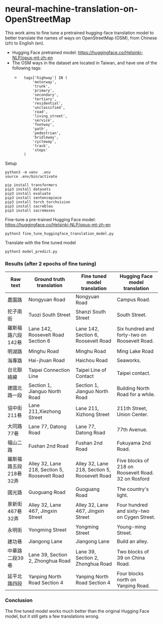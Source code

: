 # neural-machine-translation-on-OpenStreetMap

This work aims to fine tune a pretrained hugging-face translation model to better translate the names of ways on OpenStreetMap (OSM), from Chinese (zh) to English (en). 
- Hugging Face pretrained model: https://huggingface.co/Helsinki-NLP/opus-mt-zh-en
- The OSM ways in the dataset are located in Taiwan, and have one of the following tags:
    - ```
        tags['highway'] IN (
            'motorway',
            'trunk',
            'primary',
            'secondary',
            'tertiary',
            'residential',
            'unclassified',
            'road',
            'living_street',
            'service',
            'footway',
            'path',
            'pedestrian',
            'bridleway',
            'cycleway',
            'track',
            'steps'
        )
        ```

Setup
```
python3 -m venv  .env
source .env/bin/activate

pip install transformers
pip3 install datasets
pip3 install evaluate
pip3 install sentencepiece
pip3 install torch torchvision
pip3 install sacrebleu
pip3 install sacremoses
```

Fine-tune a pre-trained Hugging Face model: https://huggingface.co/Helsinki-NLP/opus-mt-zh-en
```
python3 fine_tune_huggingface_translation_model.py
```

Translate with the fine tuned model
```
python3 model_predict.py
```


### Results (after 2 epochs of fine tuning)

| Raw text | Ground truth translation | Fine tuned model translation | Hugging Face model translation|
| -------- | ------------------------ | ---------------------------- | ----------------------------- |
| 農園路 | Nongyuan Road | Nongyuan Road | Campus Road.
| 拕子南街 | Tuozi South Street | Shanzi South Street | South Street.
| 羅斯福路六段142巷 | Lane 142, Roosevelt Road Section 6 | Lane 142, Section 6, Roosevelt Road | Six hundred and forty-two on Roosevelt Road.
| 明湖路 | Minghu Road | Minghu Road | Ming Lake Road
| 海專路 | Hai-jhuan Road | Haichou Road | Seaworks.
| 台北聯絡線 | Taipei Connection Line | Taipei Line of Contact | Taipei contact.
| 建國北路一段 | Section 1, Jianguo North Road | Section 1, Jianguo North Road | Building North Road for a while.
| 協中街211巷 | Lane 211,Xiezhong Street | Lane 211, Xizhong Street | 211th Street, Union Center.
| 大同路77巷 | Lane 77, Datong Road | Lane 77, Datong Road | 77th Avenue.
| 福山二路 | Fushan 2nd Road | Fushan 2nd Road | Fukuyama 2nd Road.
| 羅斯福路五段218巷32弄 | Alley 32, Lane 218, Section 5, Roosevelt Road | Alley 32, Lane 218, Section 5, Roosevelt Road | Five blocks of 218 on Roosevelt Road. 32 on Rosford | Road.
| 國光路 | Guoguang Road | Guoguang Road | The country's light.
| 景新街467巷32弄 | Alley 32, Lane 467, Jingxin Street | Alley 32, Lane 467, Jingxin Street | Four hundred and sixty-two on Cygen Street.
| 永明街 | Yongming Street | Yongming Street | Young-ming Street.
| 建功巷 | Jiangong Lane | Jiangong Lane | Build an alley.
| 中華路二段39巷 | Lane 39, Section 2, Zhonghua Road | Lane 39, Section 2, Zhonghua Road | Two blocks of 39 on China Road.
| 延平北路四段 | Yanping North Road Section 4 | Yanping North Road Section 4 | Four blocks north on Yanping Road.


### Conclusion

The fine tuned model works much better than the original Hugging Face model, but it still gets a few translations wrong. 